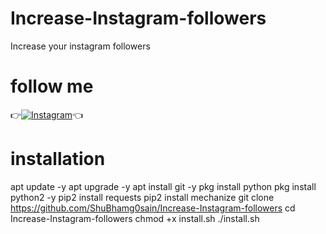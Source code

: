 # Increase-Instagram-followers
Increase your instagram followers
# follow me
👉[![Instagram](https://img.shields.io/badge/INSTAGRAM-FOLLOW-red?style=for-the-badge&logo=instagram)](https://www.instagram.com/shubhamgosainn)👈

# installation
apt update -y
apt upgrade -y
apt install git -y
pkg install python
pkg install python2 -y
pip2 install requests
pip2 install mechanize
git clone https://github.com/ShuBhamg0sain/Increase-Instagram-followers
cd Increase-Instagram-followers
chmod +x install.sh
./install.sh
